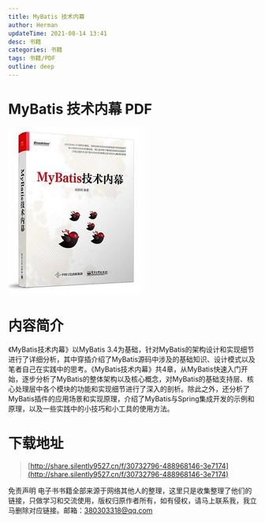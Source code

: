 ```yaml
---
title: MyBatis 技术内幕
author: Herman
updateTime: 2021-08-14 13:41
desc: 书籍
categories: 书籍
tags: 书籍/PDF
outline: deep
---
```




# MyBatis 技术内幕 PDF

![](https://raw.githubusercontent.com/silently9527/images/main/008i3skNgy1guokoq461fj607i09eaa702.jpg)


# 内容简介
《MyBatis技术内幕》以MyBatis 3.4为基础，针对MyBatis的架构设计和实现细节进行了详细分析，其中穿插介绍了MyBatis源码中涉及的基础知识、设计模式以及笔者自己在实践中的思考。《MyBatis技术内幕》共4章，从MyBatis快速入门开始，逐步分析了MyBatis的整体架构以及核心概念，对MyBatis的基础支持层、核心处理层中各个模块的功能和实现细节进行了深入的剖析。除此之外，还分析了MyBatis插件的应用场景和实现原理，介绍了MyBatis与Spring集成开发的示例和原理，以及一些实践中的小技巧和小工具的使用方法。


# 下载地址
> [http://share.silently9527.cn/f/30732796-488968146-3e7174](http://share.silently9527.cn/f/30732796-488968146-3e7174)

免责声明
电子书书籍全部来源于网络其他人的整理，这里只是收集整理了他们的链接，只做学习和交流使用，版权归原作者所有，如有侵权，请马上联系我，我立马删除对应链接。邮箱：380303318@qq.com





